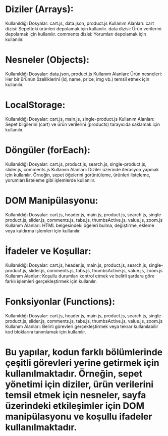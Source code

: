 # Diziler (Arrays):
   Kullanıldığı Dosyalar: cart.js, data.json, product.js
   Kullanım Alanları:
     cart dizisi: Sepetteki ürünleri depolamak için kullanılır.
     data dizisi: Ürün verilerini depolamak için kullanılır.
     comments dizisi: Yorumları depolamak için kullanılır.

# Nesneler (Objects):
   Kullanıldığı Dosyalar: data.json, product.js
   Kullanım Alanları:
     Ürün nesneleri: Her bir ürünün özelliklerini (id, name, price, img vb.) temsil etmek için kullanılır.

# LocalStorage:
   Kullanıldığı Dosyalar: cart.js, main.js, single-product.js
   Kullanım Alanları:
     Sepet bilgilerini (cart) ve ürün verilerini (products) tarayıcıda saklamak için kullanılır.

# Döngüler (forEach):
   Kullanıldığı Dosyalar: cart.js, product.js, search.js, single-product.js, slider.js, comments.js
   Kullanım Alanları:
     Diziler üzerinde iterasyon yapmak için kullanılır. Örneğin, sepet öğelerini görüntüleme, ürünleri listeleme, yorumları listeleme gibi işlemlerde kullanılır.

# DOM Manipülasyonu:
   Kullanıldığı Dosyalar: cart.js, header.js, main.js, product.js, search.js, single-product.js, slider.js, comments.js, tabs.js, thumbsActive.js, value.js, zoom.js
   Kullanım Alanları:
     HTML belgesindeki öğeleri bulma, değiştirme, ekleme veya kaldırma işlemleri için kullanılır.

# İfadeler ve Koşullar:
   Kullanıldığı Dosyalar: cart.js, header.js, main.js, product.js, search.js, single-product.js, slider.js, comments.js, tabs.js, thumbsActive.js, value.js, zoom.js
   Kullanım Alanları:
     Koşullu durumları kontrol etmek ve belirli şartlara göre farklı işlemleri gerçekleştirmek için kullanılır.

# Fonksiyonlar (Functions):
   Kullanıldığı Dosyalar: cart.js, header.js, main.js, product.js, search.js, single-product.js, slider.js, comments.js, tabs.js, thumbsActive.js, value.js, zoom.js
   Kullanım Alanları:
     Belirli görevleri gerçekleştirmek veya tekrar kullanılabilir kod bloklarını tanımlamak için kullanılır.

# Bu yapılar, kodun farklı bölümlerinde çeşitli görevleri yerine getirmek için kullanılmaktadır. Örneğin, sepet yönetimi için diziler, ürün verilerini temsil etmek için nesneler, sayfa üzerindeki etkileşimler için DOM manipülasyonu ve koşullu ifadeler kullanılmaktadır.






